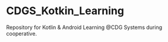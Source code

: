# CDGS_Kotkin_Learning
Repository for Kotlin &amp; Android Learning @CDG Systems during cooperative.
